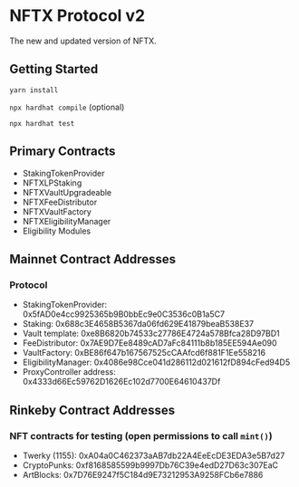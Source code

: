 # NFTX Protocol v2
The new and updated version of NFTX.

## Getting Started

`yarn install`

`npx hardhat compile` (optional)

`npx hardhat test`

## Primary Contracts

- StakingTokenProvider
- NFTXLPStaking
- NFTXVaultUpgradeable
- NFTXFeeDistributor
- NFTXVaultFactory
- NFTXEligibilityManager
- Eligibility Modules

## Mainnet Contract Addresses

### Protocol

- StakingTokenProvider: 0x5fAD0e4cc9925365b9B0bbEc9e0C3536c0B1a5C7
- Staking: 0x688c3E4658B5367da06fd629E41879beaB538E37
- Vault template: 0xe8B6820b74533c27786E4724a578Bfca28D97BD1
- FeeDistributor: 0x7AE9D7Ee8489cAD7aFc84111b8b185EE594Ae090
- VaultFactory: 0xBE86f647b167567525cCAAfcd6f881F1Ee558216
- EligibilityManager: 0x4086e98Cce041d286112d021612fD894cFed94D5
- ProxyController address: 0x4333d66Ec59762D1626Ec102d7700E64610437Df

## Rinkeby Contract Addresses

### NFT contracts for testing (open permissions to call `mint()`)

- Twerky (1155): 0xA04a0C462373aAB7db22A4EeEcDE3EDA3e5B7d27
- CryptoPunks: 0xf8168585599b9997Db76C39e4edD27D63c307EaC
- ArtBlocks: 0x7D76E9247f5C184d9E73212953A9258FCb6e7886

